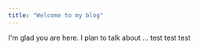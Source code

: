 ```yaml
---
title: "Welcome to my blog"
---
```


I'm glad you are here. I plan to talk about ...
test test test
